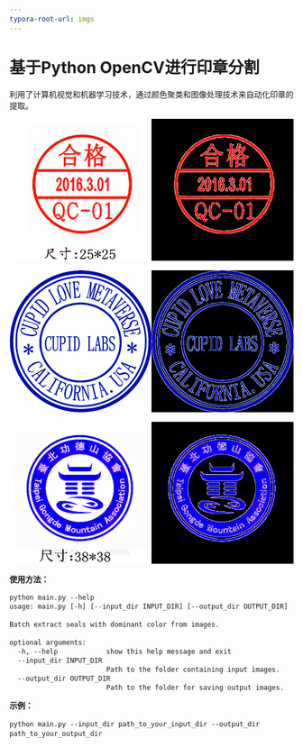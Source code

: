 ```yaml
---
typora-root-url: imgs
---
```


# 基于Python OpenCV进行印章分割

利用了计算机视觉和机器学习技术，通过颜色聚类和图像处理技术来自动化印章的提取。



![](imgs/result_01.png)

![](imgs/result_02.png)

![](imgs/result_03.png)



**使用方法：**

```
python main.py --help
usage: main.py [-h] [--input_dir INPUT_DIR] [--output_dir OUTPUT_DIR]

Batch extract seals with dominant color from images.

optional arguments:
  -h, --help            show this help message and exit
  --input_dir INPUT_DIR
                        Path to the folder containing input images.
  --output_dir OUTPUT_DIR
                        Path to the folder for saving output images.
```

**示例：**

`python main.py --input_dir path_to_your_input_dir --output_dir path_to_your_output_dir`
